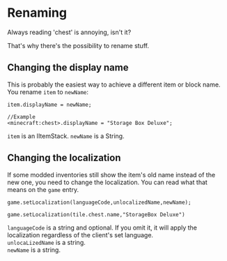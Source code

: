 # Renaming

Always reading 'chest' is annoying, isn't it?  

That's why there's the possibility to rename stuff.

## Changing the display name

This is probably the easiest way to achieve a different item or block name.
You rename `item` to `newName`:
```
item.displayName = newName;

//Example
<minecraft:chest>.displayName = "Storage Box Deluxe";
```
`item` is an IItemStack.
`newName` is a String.

## Changing the localization

If some modded inventories still show the item's old name instead of the new one, you need to change the localization.
You can read what that means on the `game` entry.
```
game.setLocalization(languageCode,unlocalizedName,newName);

game.setLocalization(tile.chest.name,"StorageBox Deluxe")
```
`languageCode` is a string and optional. If you omit it, it will apply the localization regardless of the client's set language.  
`unlocaLizedName` is a string.  
`newName` is a string.